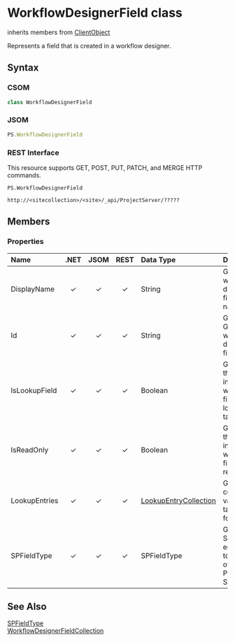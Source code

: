 [comment]: # (Name:WorkflowDesignerField)
[comment]: # (Name:Microsoft.ProjectServer.WorkflowDesignerField)
[comment]: # (Type:class)
[comment]: # (Status:Incomplete)

# <a name="name"></a>WorkflowDesignerField class

inherits members from [ClientObject](https://msdn.microsoft.com/en-us/library/microsoft.sharepoint.client.clientobject.aspx)<br/>

<a name="description"></a>Represents a field that is created in a workflow designer.

## <a name="syntax"></a>Syntax

### CSOM

```C#
class WorkflowDesignerField 
```
### JSOM

```JavaScript
PS.WorkflowDesignerField
```
### REST Interface

This resource supports GET, POST, PUT, PATCH, and MERGE HTTP commands.

```
PS.WorkflowDesignerField

http://<sitecollection>/<site>/_api/ProjectServer/?????
```

## <a name="members"></a>Members

### <a name="properties"></a>Properties

|**Name**|**.NET**|**JSOM**|**REST**|**Data Type**|**Description**|
|:-----|:-----:|:-----:|:-----:|:-----|:-----|
|<a name="DisplayName"></a>DisplayName|&#x2713;|&#x2713;|&#x2713;|String|Gets the workflow designer field display name|
|<a name="Id"></a>Id|&#x2713;|&#x2713;|&#x2713;|String|Gets the GUID of the workflow designer field.|
|<a name="IsLookupField"></a>IsLookupField|&#x2713;|&#x2713;|&#x2713;|Boolean|Gets a value that indicates whether the field uses a lookup table.|
|<a name="IsReadOnly"></a>IsReadOnly|&#x2713;|&#x2713;|&#x2713;|Boolean|Gets a value that indicates whether the field is read-only.|
|<a name="LookupEntries"></a>LookupEntries|&#x2713;|&#x2713;|&#x2713;|[LookupEntryCollection](LookupEntryCollection.md)|Gets a collection of valid lookup table entries for the field.|
|<a name="SPFieldType"></a>SPFieldType|&#x2713;|&#x2713;|&#x2713;|SPFieldType|Gets the SPFieldType equivalent to the type of the Project Server field.|

## <a name="seeAlso"></a>See Also

[SPFieldType](https://msdn.microsoft.com/en-us/library/microsoft.sharepoint.spfieldtype.aspx)<br/>
[WorkflowDesignerFieldCollection](WorkflowDesignerFieldCollection.md)<br/>

